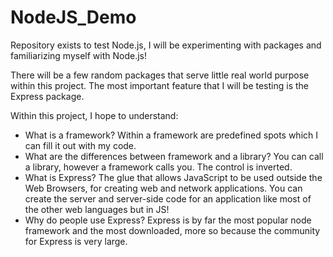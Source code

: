 # NodeJS_Demo
Repository exists to test Node.js, I will be experimenting with packages and familiarizing myself with Node.js!

There will be a few random packages that serve little real world purpose within this project.
The most important feature that I will be testing is the Express package.

Within this project, I hope to understand:
- What is a framework?
      Within a framework are predefined spots which I can fill it out with my code.
- What are the differences between framework and a library?
      You can call a library, however a framework calls you. The control is inverted.
- What is Express?
      The glue that allows JavaScript to be used outside the Web Browsers, for creating web and network applications. You can create the         server and server-side code for an application like most of the other web languages but in JS!
- Why do people use Express?
      Express is by far the most popular node framework and the most downloaded, more so because the community for Express is very large.
      

